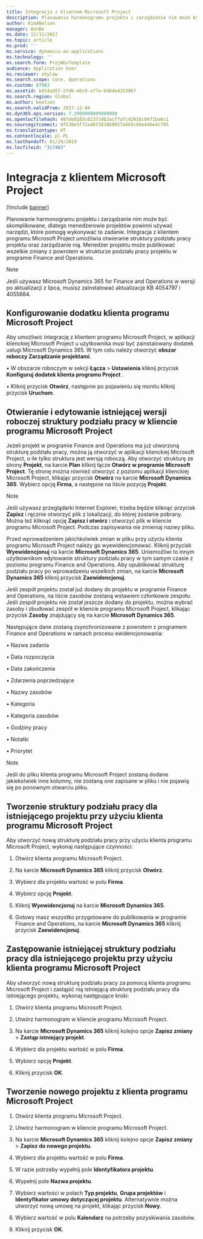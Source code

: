 ```yaml
---
title: Integracja z klientem Microsoft Project
description: Planowanie harmonogramu projektu i zarządzanie nim może być skomplikowane, dlatego menedżerowie projektów powinni używać narzędzi, które pomogą wykonywać to zadanie. Integracja z klientem programu Microsoft Project umożliwia otwieranie struktury podziału pracy projektu oraz zarządzanie nią.
author: KimANelson
manager: AnnBe
ms.date: 12/11/2017
ms.topic: article
ms.prod: ''
ms.service: dynamics-ax-applications
ms.technology: ''
ms.search.form: ProjWbsTemplate
audience: Application User
ms.reviewer: shylaw
ms.search.scope: Core, Operations
ms.custom: 87983
ms.assetid: b454ad57-2fd6-46c9-a77e-646de4153067
ms.search.region: Global
ms.author: knelson
ms.search.validFrom: 2017-12-04
ms.dyn365.ops.version: 7.2999999999999998
ms.openlocfilehash: 48feb0182c623714b2acffafc42016c0471ba6c1
ms.sourcegitcommit: 0f530e5f72a40f383868957a6b5cb0e446e4c795
ms.translationtype: HT
ms.contentlocale: pl-PL
ms.lasthandoff: 01/29/2019
ms.locfileid: "317483"
---
```

# <a name="microsoft-project-client-integration"></a>Integracja z klientem Microsoft Project

[!include [banner](../includes/banner.md)]

Planowanie harmonogramu projektu i zarządzanie nim może być skomplikowane, dlatego menedżerowie projektów powinni używać narzędzi, które pomogą wykonywać to zadanie. Integracja z klientem programu Microsoft Project umożliwia otwieranie struktury podziału pracy projektu oraz zarządzanie nią. Menedżer projektu może publikować wszelkie zmiany z powrotem w strukturze podziału pracy projektu w programie Finance and Operations.

> [!NOTE]
> Jeśli używasz Microsoft Dynamics 365 for Finance and Operations w wersji po aktualizacji z lipca, musisz zainstalować aktualizacje KB 4054797 i 4055884.

## <a name="configure-the-microsoft-project-client-add-in"></a>Konfigurowanie dodatku klienta programu Microsoft Project
Aby umożliwić integrację z klientem programu Microsoft Project, w aplikacji klienckiej Microsoft Project u użytkownika musi być zainstalowany dodatek usługi Microsoft Dynamics 365. W tym celu należy otworzyć **obszar roboczy Zarządzanie projektami**.

•   W obszarze roboczym w sekcji **Łącza** > **Ustawienia** kliknij przycisk **Konfiguruj dodatek klienta programu Project** .

•   Kliknij przycisk **Otwórz**, następnie po pojawieniu się monitu kliknij przycisk **Uruchom**.

## <a name="open-and-edit-an-existing-draft-work-breakdown-structure-in-microsoft-project-client"></a>Otwieranie i edytowanie istniejącej wersji roboczej struktury podziału pracy w kliencie programu Microsoft Project
Jeżeli projekt w programie Finance and Operations ma już utworzoną strukturę podziału pracy, można ją otworzyć w aplikacji klienckiej Microsoft Project, o ile tylko struktura jest wersją roboczą. Aby otworzyć strukturę ze strony **Projekt**, na karcie **Plan** kliknij łącze **Otwórz w programie Microsoft Project**. Tę stronę można również otworzyć z poziomu aplikacji klienckiej Microsoft Project, klikając przycisk **Otwórz** na karcie **Microsoft Dynamics 365**. Wybierz opcję **Firma**, a następnie na liście pozycję **Projekt**.

> [!NOTE]
> Jeśli używasz przeglądarki Internet Explorer, trzeba będzie kliknąć przycisk **Zapisz** i ręcznie otworzyć plik z lokalizacji, do której zostanie pobrany. Można też kliknąć opcję **Zapisz i otwórz** i otworzyć plik w kliencie programu Microsoft Project. Podczas zapisywania nie zmieniaj nazwy pliku.

Przed wprowadzeniem jakichkolwiek zmian w pliku przy użyciu klienta programu Microsoft Project należy go wyewidencjonować. Kliknij przycisk **Wyewidencjonuj** na karcie **Microsoft Dynamics 365**. Uniemożliwi to innym użytkownikom edytowanie struktury podziału pracy w tym samym czasie z poziomu programu Finance and Operations. Aby opublikować strukturę podziału pracy po wprowadzeniu wszelkich zmian, na karcie **Microsoft Dynamics 365** kliknij przycisk **Zaewidencjonuj**.

Jeśli zespół projektu został już dodany do projektu w programie Finance and Operations, na liście zasobów zostaną wstawieni członkowie zespołu. Jeśli zespół projektu nie został jeszcze dodany do projektu, można wybrać zasoby i zbudować zespół w kliencie programu Microsoft Project, klikając przycisk **Zasoby** znajdujący się na karcie **Microsoft Dynamics 365**. 

Następujące dane zostaną zsynchronizowane z powrotem z programem Finance and Operations w ramach procesu ewidencjonowania:

•   Nazwa zadania

•   Data rozpoczęcia

•   Data zakończenia

•   Zdarzenia poprzedzające

•   Nazwy zasobów

•   Kategoria

•   Kategoria zasobów

•   Godziny pracy

•   Notatki

•   Priorytet

> [!NOTE]
> Jeśli do pliku klienta programu Microsoft Project zostaną dodane jakiekolwiek inne kolumny, nie zostaną one zapisane w pliku i nie pojawią się po ponownym otwarciu pliku.

## <a name="create-the-work-breakdown-structure-for-an-existing-project-using-microsoft-project-client"></a>Tworzenie struktury podziału pracy dla istniejącego projektu przy użyciu klienta programu Microsoft Project
Aby utworzyć nową strukturę podziału pracy przy użyciu klienta programu Microsoft Project, wykonaj następujące czynności:


1.  Otwórz klienta programu Microsoft Project.

2.  Na karcie **Microsoft Dynamics 365** kliknij przycisk **Otwórz**.

3.  Wybierz dla projektu wartość w polu **Firma**.

4.  Wybierz opcję **Projekt**.

5.  Kliknij **Wyewidencjonuj** na karcie **Microsoft Dynamics 365**.

6.  Gotowy masz wszystko przygotowane do publikowania w programie Finance and Operations, na karcie **Microsoft Dynamics 365** kliknij przycisk **Zaewidencjonuj**.

## <a name="replace-the-existing-work-breakdown-structure-for-an-existing-project-using-microsoft-project-client"></a>Zastępowanie istniejącej struktury podziału pracy dla istniejącego projektu przy użyciu klienta programu Microsoft Project
Aby utworzyć nową strukturę podziału pracy za pomocą klienta programu Microsoft Project i zastąpić nią istniejącą strukturę podziału pracy dla istniejącego projektu, wykonaj następujące kroki:

1.  Otwórz klienta programu Microsoft Project.

2.  Utwórz harmonogram w kliencie programu Microsoft Project.

3.  Na karcie **Microsoft Dynamics 365** kliknij kolejno opcje **Zapisz zmiany** > **Zastąp istniejący projekt**.

4.  Wybierz dla projektu wartość w polu **Firma**.

5.  Wybierz opcję **Projekt**.

6.  Kliknij przycisk **OK**.

## <a name="create-a-new-project-from-within-microsoft-project-client"></a>Tworzenie nowego projektu z klienta programu Microsoft Project


1.  Otwórz klienta programu Microsoft Project.

2.  Utwórz harmonogram w kliencie programu Microsoft Project.

3.  Na karcie **Microsoft Dynamics 365** kliknij kolejno opcje **Zapisz zmiany** > **Zapisz do nowego projektu**.

4.  Wybierz dla projektu wartość w polu **Firma**.

5.  W razie potrzeby wypełnij pole **Identyfikatora projektu**.

6.  Wypełnij pole **Nazwa projektu**.

7.  Wybierz wartości w polach **Typ projektu**, **Grupa projektów** i **Identyfikator umowy dotyczącej projektu**. Alternatywnie można utworzyć nową umowę na projekt, klikając przycisk **Nowy**.

8.  Wybierz wartość w polu **Kalendarz** na potrzeby pozyskiwania zasobów.

11. Kliknij przycisk **OK**.
